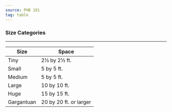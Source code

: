 ```yaml
---
source: PHB 191
tag: table
---
```


### Size Categories
---
|Size|Space|
|--------|--------|
|Tiny|2½ by 2½ ft.|
|Small|5 by 5 ft.|
|Medium|5 by 5 ft.|
|Large|10 by 10 ft.|
|Huge|15 by 15 ft.|
|Gargantuan|20 by 20 ft. or larger|
